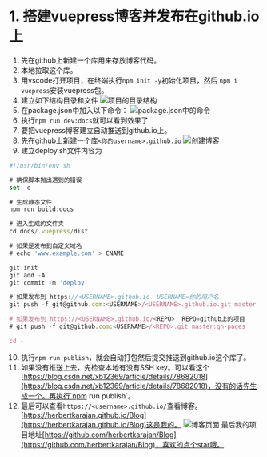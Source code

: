 # 1. 搭建vuepress博客并发布在github.io上

1. 先在github上新建一个库用来存放博客代码。
2. 本地拉取这个库。
3. 用vscode打开项目，在终端执行`npm init -y`初始化项目，然后 `npm i vuepress`安装vuepress包。
4. 建立如下结构目录和文件
![项目的目录结构](/Blog/images/Other/20190809134917107.png)
5. 在package.json中加入以下命令：
![package.json中的命令](/Blog/images/Other/20190809135237432.png)
6. 执行`npm run dev:docs`就可以看到效果了
7. 要把vuepress博客建立自动推送到github.io上。
8. 先在github上新建一个库`<你的username>.github.io`
![创建博客](/Blog/images/Other/20210425171356.jpg)
9. 建立deploy.sh文件内容为

```js
#!/usr/bin/env sh

# 确保脚本抛出遇到的错误
set -e

# 生成静态文件
npm run build:docs

# 进入生成的文件夹
cd docs/.vuepress/dist

# 如果是发布到自定义域名
# echo 'www.example.com' > CNAME

git init 
git add -A
git commit -m 'deploy'

# 如果发布到 https://<USERNAME>.github.io  USERNAME=你的用户名 
git push -f git@github.com:<USERNAME>/<USERNAME>.github.io.git master

# 如果发布到 https://<USERNAME>.github.io/<REPO>  REPO=github上的项目
# git push -f git@github.com:<USERNAME>/<REPO>.git master:gh-pages

cd -
```
10. 执行`npm run publish`，就会自动打包然后提交推送到github.io这个库了。
11. 如果没有推送上去，先检查本地有没有SSH key。可以看这个 [https://blog.csdn.net/xb12369/article/details/78682018](https://blog.csdn.net/xb12369/article/details/78682018)，没有的话先生成一个。再执行`npm run publish`。
12. 最后可以查看`https://<username>.github.io/`查看博客。[https://herbertkarajan.github.io/Blog](https://herbertkarajan.github.io/Blog)这是我的。
 ![博客页面](/Blog/images/Other/20210424.jpg)
最后我的项目地址[https://github.com/herbertkarajan/Blog](https://github.com/herbertkarajan/Blog)，喜欢的点个star哦。